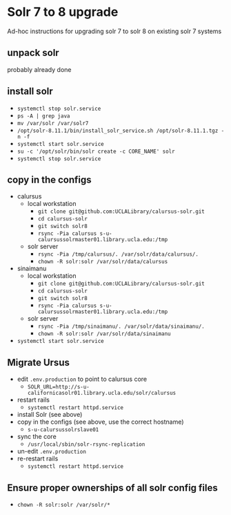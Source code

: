 # Solr 7 to 8 upgrade

Ad-hoc instructions for upgrading solr 7 to solr 8 on existing solr 7 systems

## unpack solr

probably already done

## install solr

- `systemctl stop solr.service`
- `ps -A | grep java`
- `mv /var/solr /var/solr7`
- `/opt/solr-8.11.1/bin/install_solr_service.sh /opt/solr-8.11.1.tgz -n -f`
- `systemctl start solr.service`
- `su -c '/opt/solr/bin/solr create -c CORE_NAME' solr`
- `systemctl stop solr.service`

## copy in the configs

- calursus
  - local workstation
    - `git clone git@github.com:UCLALibrary/calursus-solr.git`
    - `cd calursus-solr`
    - `git switch solr8`
    - `rsync -Pia calursus s-u-calursussolrmaster01.library.ucla.edu:/tmp`
  - solr server
    - `rsync -Pia /tmp/calursus/. /var/solr/data/calursus/.`
    - `chown -R solr:solr /var/solr/data/calursus`
- sinaimanu
  - local workstation
    - `git clone git@github.com:UCLALibrary/calursus-solr.git`
    - `cd calursus-solr`
    - `git switch solr8`
    - `rsync -Pia calursus s-u-calursussolrmaster01.library.ucla.edu:/tmp`
  - solr server
    - `rsync -Pia /tmp/sinaimanu/. /var/solr/data/sinaimanu/.`
    - `chown -R solr:solr /var/solr/data/sinaimanu`
- `systemctl start solr.service`

## Migrate Ursus

- edit `.env.production` to point to calursus core
  - `SOLR_URL=http://s-u-californicasolr01.library.ucla.edu/solr/calursus`
- restart rails
  - `systemctl restart httpd.service`
- install Solr (see above)
- copy in the configs (see above, use the correct hostname)
  - `s-u-calursussolrslave01`
- sync the core
  - `/usr/local/sbin/solr-rsync-replication`
- un-edit `.env.production`
- re-restart rails
  - `systemctl restart httpd.service`

## Ensure proper ownerships of all solr config files

- `chown -R solr:solr /var/solr/*`
